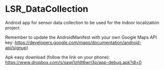 # LSR_DataCollection

Android app for sensor data collection to be used for the indoor localization project.

Remember to update the AndroidManifest with your own Google Maps API key: https://developers.google.com/maps/documentation/android-api/signup)

Apk easy download (follow the link on your phone): https://www.dropbox.com/s/sawj1zfdt6wri3p/app-debug.apk?dl=0


